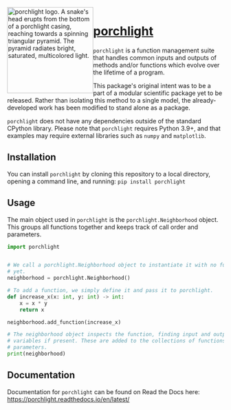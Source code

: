 <img src="docs/source/porchlight_logo.gif" width="200" height="200" alt="porchlight logo. A snake's head erupts from the bottom of a porchlight casing, reaching towards a spinning triangular pyramid. The pyramid radiates bright, saturated, multicolored light." style="float:left" />

[porchlight](https://porchlight.readthedocs.io/en/latest/)
==========

`porchlight` is a function management suite that handles common inputs and
outputs of methods and/or functions which evolve over the lifetime of a program.

This package's original intent was to be a part of a modular scientific package
yet to be released. Rather than isolating this method to a single model, the
already-developed work has been modified to stand alone as a package.

`porchlight` does not have any dependencies outside of the standard CPython
library. Please note that `porchlight` requires Python 3.9\+, and that examples
may require external libraries such as `numpy` and `matplotlib`.

Installation
------------

You can install `porchlight` by cloning this repository to a local directory,
opening a command line, and running:
```pip install porchlight```

Usage
-----

The main object used in `porchlight` is the `porchlight.Neighborhood` object.
This groups all functions together and keeps track of call order and
parameters.

```python
import porchlight


# We call a porchlight.Neighborhood object to instantiate it with no functions
# yet.
neighborhood = porchlight.Neighborhood()

# To add a function, we simply define it and pass it to porchlight.
def increase_x(x: int, y: int) -> int:
    x = x * y
    return x

neighborhood.add_function(increase_x)

# The neighborhood object inspects the function, finding input and output
# variables if present. These are added to the collections of functions and
# parameters.
print(neighborhood)
```

Documentation
-----------

Documentation for `porchlight` can be found on Read the Docs here: https://porchlight.readthedocs.io/en/latest/
